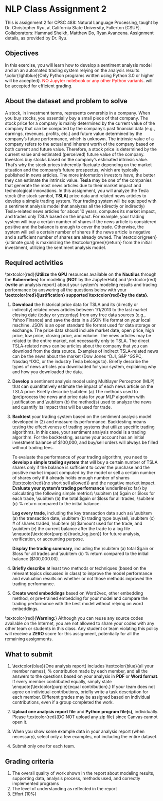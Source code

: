 # NLP Class Assignment 2
This is assignment 2 for CPSC 488: Natural Language Processing, taught by Dr. Christopher Ryu, at California State University, Fullerton (CSUF).
  Collaborators: Hammad Sheikh, Matthew Do, Ryan Avancena.
  Assignment details, as provided by Dr. Ryu.

## Objectives
In this exercise, you will learn how to develop a sentiment analysis model and an an automated trading system relying on the analysis results.
\color{lightblue}{Only Python programs written using Python 3.0 or higher will be accepted}. <span style="color:red">NO Jupyter notebook or any other Python variants</span>. will be accepted for efficient grading.


## About the dataset and problem to solve
A stock, in investment terms, represents ownership in a company. When you buy stocks, you essentially buy a small piece of that company. The stock price for a company is mainly determined by the current value of the company that can be computed by the company’s past financial data (e.g., earnings, revenues, profits, etc.) and future value determined by the company’s future performance, which is unknown. The intrinsic value of a company refers to the actual and inherent worth of the company based on both current and future value. Therefore, a stock price is determined by the current value and estimated (perceived) future value of the company. Investors buy stocks based on the company’s estimated intrinsic value. That’s why the stock prices inherently fluctuate depending on the market situation and the company’s future prospectus, which are typically published in news articles. The more information investors have, the better they can estimate the intrinsic value.
**Tesla** may be one of the companies that generate the most news articles due to their market impact and technological innovations. In this assignment, you will analyze the Tesla stock (the stock symbol, **TSLA**) price data and related news articles to develop a simple trading system. Your trading system will be equipped with a sentiment analysis model that analyzes all the (directly or indirectly) Tesla-related news articles for about 10 years, computes its market impact, and trades only TSLA based on the impact. For example, your trading system will buy a certain number of shares if the news article is considered positive and the balance is enough to cover the trade. Otherwise, the system will sell a certain number of shares if the news article is negative and a sufficient number of shares are already owned. The \textcolor{green}{ultimate goal} is maximizing the \textcolor{green}{return} from the initial investment, utilizing the sentiment analysis model.

## Required activities
\textcolor{red}{**Utilize** the **GPU** resources available on the **Nautilus** through the **Kubernetes**} for modeling (**NOT** by the JupyterHub) and \textcolor{red}{**write** an analysis report} about your system's modeling results and trading performance by answering all the questions below with your **\textcolor{red}{justification} supported \textcolor{red}{by the data}**.

1. **Download** the historical price data for TSLA and its (directly or indirectly) related news articles between 1/1/2013 to the last market closing date (today or yesterday) from any free data sources (e.g., Yahoo Finance) and save the data in a JSON file format on your local machine. JSON is an open standard file format used for data storage or exchange. The price data should include market date, open price, high price, low price, closing price, and volume. The news articles may be related to the entire market, not necessarily only to TSLA. The direct TSLA-related news can be articles about the company that you can download from the data source. Examples of indirect TSLA-related news can be the news about the market (Dow Jones \^DJI, S\&P \^GSPC, Nasdaq \^IXIC, or the industry Tesla belongs to). Briefly describe the types of news articles you downloaded for your system, explaining why and how you downloaded the data.

2. **Develop** a sentiment analysis model using Multilayer Perceptron (MLP) that can quantitatively estimate the impact of each news article on the TSLA price. Briefly describe
		\subitem (a) The methods used to (pre)process the news and price data for your MLP algorithm with justification and
		\subitem (b) the method(s) used to analyze the news and quantify its impact that will be used for trade.

3. **Backtest** your trading system based on the sentiment analysis model developed in (2) and measure its performance. Backtesting means testing the effectiveness of trading systems that utilize specific trading algorithms. In this case, your sentiment analysis model is a trading algorithm. For the backtesting, assume your account has an initial investment balance of \$100,000, and buy/sell orders will always be filled without trading fees.

	To evaluate the performance of your trading algorithm, you need to **develop a simple trading system** that will buy a certain number of TSLA shares only if the balance is sufficient to cover the purchase and the positive market impact computed by the model or sell a certain number of shares only if it already holds enough number of shares (\textcolor{red}{no short sell allowed}) and the negative market impact.
	**Evaluate your system’s trading performance** \underline{so far} by calculating the following simple metrics\\
		\subitem (a) \$gain or \$loss for each trade,
		\subitem (b) the total $gain or $loss for all trades,
		\subitem (c) \% return compared to the initial balance.

	**Log every trade**, including the key transaction data such as\\
		\subitem (a) the transaction date,
		\subitem (b) trading type buy/sell,
		\subitem (c) \# of shares traded,
		\subitem (d) \$amount used for the trade, and
		\subitem (e) the current balance after the trade to a log file \enquote{\textcolor{purple}{trade\_log.json}} for future analysis, verification, or accounting purpose.

	**Display the trading summary**, including the
		\subitem (a) total \$gain or \$loss for all trades and
		\subitem (b) \% return compared to the initial balance (\$100,000.00).

4. **Briefly describe** at least two methods or techniques (based on the relevant topics discussed in class) to improve the model performance and evaluation results on whether or not those methods improved the trading performance.

5. **Create word embeddings** based on Word2vec, other embedding method, or pre-trained embedding for your model and compare the trading performance with the best model without relying on word embeddings.

\textcolor{red}{**Warning:**} Although you can reuse any source codes available on the Internet, you are not allowed to share your codes with any other team or students in this class. Any student or team violating this policy will receive a **ZERO** score for this assignment, potentially for all the remaining assignments.

## What to submit
1.  \textcolor{blue}{One analysis report} includes \textcolor{blue}{all your member names}, \% contribution made by each member, and all the answers to the questions based on your analysis in **PDF** or **Word format**. If every member contributed equally, simply state \enquote{\textcolor{purple}{equal contribution}.} If your team does not agree on individual contributions, briefly write a task description for each member. Different grades may be assigned based on individual contributions, even if a group completed the work.

2. **Upload one analysis report file** and **Python program file(s)**, individually. Please \textcolor{red}{DO NOT upload any zip file} since Canvas cannot open it.

3. When you show some example data in your analysis report (when necessary), select only a few examples, not including the entire dataset.

4. Submit only one for each team.

## Grading criteria
1. The overall quality of work shown in the report about modeling results, supporting data, analysis process, methods used, and correctly implemented programs
2. The level of understanding as reflected in the report
3. Effort (10\%)
